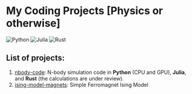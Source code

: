 # My Coding Projects [Physics or otherwise]

![Python](https://img.shields.io/badge/python-3670A0?style=for-the-badge&logo=python&logoColor=ffdd54)
![Julia](https://img.shields.io/badge/-Julia-9558B2?style=for-the-badge&logo=julia&logoColor=white)
![Rust](https://img.shields.io/badge/rust-%23000000.svg?style=for-the-badge&logo=rust&logoColor=white)


## List of projects:

1. [nbody-code](https://github.com/geetmankar/coding-projects/tree/main/nbody-code): N-body simulation code in **Python** (CPU and GPU), **Julia**, and **Rust** (the calculations are under review).
2. [ising-model-magnets](https://github.com/geetmankar/coding-projects/tree/main/ising-model-magnets): Simple Ferromagnet Ising Model
